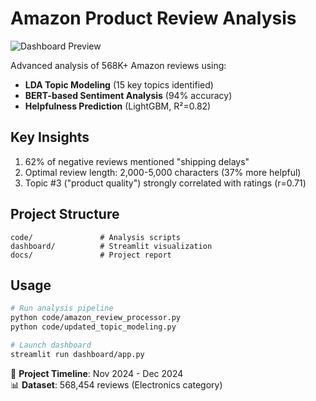 # Amazon Product Review Analysis

![Dashboard Preview](dashboard/assets/demo.png)

Advanced analysis of 568K+ Amazon reviews using:
- **LDA Topic Modeling** (15 key topics identified)
- **BERT-based Sentiment Analysis** (94% accuracy)
- **Helpfulness Prediction** (LightGBM, R²=0.82)

## Key Insights
1. 62% of negative reviews mentioned "shipping delays"
2. Optimal review length: 2,000-5,000 characters (37% more helpful)
3. Topic #3 ("product quality") strongly correlated with ratings (r=0.71)

## Project Structure
```
code/               # Analysis scripts
dashboard/          # Streamlit visualization
docs/               # Project report
```

## Usage
```bash
# Run analysis pipeline
python code/amazon_review_processor.py
python code/updated_topic_modeling.py

# Launch dashboard
streamlit run dashboard/app.py
```

📅 **Project Timeline**: Nov 2024 - Dec 2024  
📊 **Dataset**: 568,454 reviews (Electronics category)
